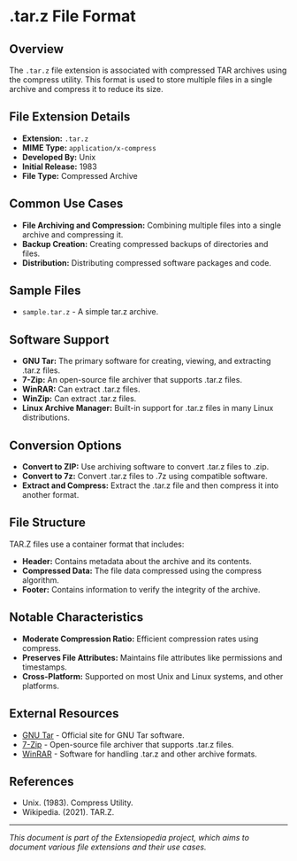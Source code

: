 # .tar.z File Format

## Overview

The `.tar.z` file extension is associated with compressed TAR archives using the compress utility. This format is used to store multiple files in a single archive and compress it to reduce its size.

## File Extension Details

- **Extension:** `.tar.z`
- **MIME Type:** `application/x-compress`
- **Developed By:** Unix
- **Initial Release:** 1983
- **File Type:** Compressed Archive

## Common Use Cases

- **File Archiving and Compression:** Combining multiple files into a single archive and compressing it.
- **Backup Creation:** Creating compressed backups of directories and files.
- **Distribution:** Distributing compressed software packages and code.

## Sample Files

- `sample.tar.z` - A simple tar.z archive.

## Software Support

- **GNU Tar:** The primary software for creating, viewing, and extracting .tar.z files.
- **7-Zip:** An open-source file archiver that supports .tar.z files.
- **WinRAR:** Can extract .tar.z files.
- **WinZip:** Can extract .tar.z files.
- **Linux Archive Manager:** Built-in support for .tar.z files in many Linux distributions.

## Conversion Options

- **Convert to ZIP:** Use archiving software to convert .tar.z files to .zip.
- **Convert to 7z:** Convert .tar.z files to .7z using compatible software.
- **Extract and Compress:** Extract the .tar.z file and then compress it into another format.

## File Structure

TAR.Z files use a container format that includes:
- **Header:** Contains metadata about the archive and its contents.
- **Compressed Data:** The file data compressed using the compress algorithm.
- **Footer:** Contains information to verify the integrity of the archive.

## Notable Characteristics

- **Moderate Compression Ratio:** Efficient compression rates using compress.
- **Preserves File Attributes:** Maintains file attributes like permissions and timestamps.
- **Cross-Platform:** Supported on most Unix and Linux systems, and other platforms.

## External Resources

- [GNU Tar](https://www.gnu.org/software/tar/) - Official site for GNU Tar software.
- [7-Zip](https://www.7-zip.org/) - Open-source file archiver that supports .tar.z files.
- [WinRAR](https://www.rarlab.com/) - Software for handling .tar.z and other archive formats.

## References

- Unix. (1983). Compress Utility.
- Wikipedia. (2021). TAR.Z.

---

*This document is part of the Extensiopedia project, which aims to document various file extensions and their use cases.*
